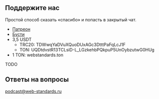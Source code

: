 ## Поддержите нас

Простой способ сказать «спасибо» и попасть в закрытый чат.

- [Патреон](https://www.patreon.com/webstandards_ru)
- [Бусти](https://boosty.to/webstandards_ru)
- 3,5 USDT
	- TRC20: TDWwqYaDVuXQuoDUxAGc3DtttPaFqLcJ1F
	- TON: UQDtdvstR13TCLsiD-L_LGzkehbPQkpuP5UnOybzutwG0HUg
- 1 TON: webstandards.ton

TODO

## Ответы на вопросы

[podcast@web-standards.ru](mailto:podcast@web-standards.ru)
